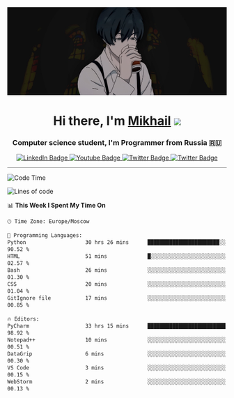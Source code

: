 <div>
  <div align="center">
    <img src="img/banner.jpg"/>
    <h1 align="center">Hi there, I'm <a href="https://github.com/Angeloffy" target="_blank">Mikhail</a> 
    <img src="https://github.com/blackcater/blackcater/raw/main/images/Hi.gif" height="32"/></h1>
  </div>

  <h3 align="center">Computer science student, I'm Programmer from Russia 🇷🇺</h3>
  <div id="badges" align="center">
    <a href="https://t.me/angeloffy">
      <img src="https://img.shields.io/badge/Telegram-2CA5E0?style=for-the-badge&logo=telegram&logoColor=white" alt="LinkedIn Badge"/>
    </a>
    <a href="https://www.youtube.com/channel/UCEL3-LeG0U1_2Ji9XXcPhkQ">
      <img src="https://img.shields.io/badge/YouTube-red?style=for-the-badge&logo=youtube&logoColor=white" alt="Youtube Badge"/>
    </a>
    <a href="mailto:angeloffy.work@gmail.com">
      <img src="https://img.shields.io/badge/Gmail-D14836?style=for-the-badge&logo=gmail&logoColor=white" alt="Twitter Badge"/>
    </a>
    <a href="https://discordapp.com/users/949624873649582121">
      <img src="https://img.shields.io/badge/Discord-7289DA?style=for-the-badge&logo=discord&logoColor=white" alt="Twitter Badge"/>
    </a>
</div>
 
 <hr style="height:1px; color:black; background-color:gray"> 
  
<!--START_SECTION:waka-->
![Code Time](http://img.shields.io/badge/Code%20Time-171%20hrs%2029%20mins-blue)

![Lines of code](https://img.shields.io/badge/From%20Hello%20World%20I%27ve%20Written-24.0%20thousand%20lines%20of%20code-blue)

📊 **This Week I Spent My Time On** 

```text
🕑︎ Time Zone: Europe/Moscow

💬 Programming Languages: 
Python                   30 hrs 26 mins      ███████████████████████░░   90.52 % 
HTML                     51 mins             █░░░░░░░░░░░░░░░░░░░░░░░░   02.57 % 
Bash                     26 mins             ░░░░░░░░░░░░░░░░░░░░░░░░░   01.30 % 
CSS                      20 mins             ░░░░░░░░░░░░░░░░░░░░░░░░░   01.04 % 
GitIgnore file           17 mins             ░░░░░░░░░░░░░░░░░░░░░░░░░   00.85 % 

🔥 Editors: 
PyCharm                  33 hrs 15 mins      █████████████████████████   98.92 % 
Notepad++                10 mins             ░░░░░░░░░░░░░░░░░░░░░░░░░   00.51 % 
DataGrip                 6 mins              ░░░░░░░░░░░░░░░░░░░░░░░░░   00.30 % 
VS Code                  3 mins              ░░░░░░░░░░░░░░░░░░░░░░░░░   00.15 % 
WebStorm                 2 mins              ░░░░░░░░░░░░░░░░░░░░░░░░░   00.13 % 
```


<!--END_SECTION:waka-->
